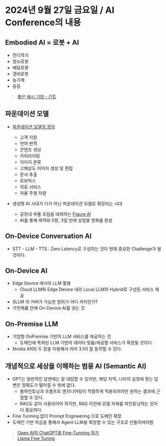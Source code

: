 # 2024년 9월 27일 금요일 / AI Conference의 내용 

## Embodied AI = 로봇 + AI

- 잔디깍기
- 청소로봇
- 배달로봇
- 경비로봇
- 농기계
- 등등 

> [좋은 예시 기업 - 긴트](http://www.gintlab.com/)

## 파운데이션 모델 

- [파운데이션 모델의 정의](https://aws.amazon.com/ko/what-is/foundation-models/)
  - 고객 지원
  - 언어 번역
  - 콘텐츠 생성
  - 카피라이팅
  - 이미지 분류
  - 고해상도 이미지 생성 및 편집
  - 문서 추출
  - 로보틱스
  - 의료 서비스
  - 자율 주행 차량 

- 생성형 AI 시대가 다가 아닌 파운데이션 모델로 확장되는 시대
  - 공장내 부품 조림을 대체하는 [Figure AI](https://www.figure.ai/)
  - AI를 통해 제작비 0원, 3일 만에 상업용 영화를 완성


## On-Device Conversation AI

- STT - LLM - TTS : Zero Latency로 구성하는 것이 현재 중요한 Challenge가 될 것이다. 

## On-Device AI 

- Edge Device 에서의 LLM 활용 
  - Cloud LLM와 Edge Device 내의 Local LLM의 Hybrid로 구성된 서비스 제공 
- SLLM 의 커버가 가능한 범위가 어디 까지인가?
- 가전제품 안애 On-Device AI를 넣는 것

## On-Premise LLM 

- 기업형 OnPremise 기반의 LLM 서비스를 제공하는 것 
  - 도메인에 특화된 LLM 기반의 데이터 맞춤/제공형 서비스가 확장될 것이다.  
- Nvidia A100 두 장을 이용해서 라마 3.1이 잘 동작할 수 있다. 

## 개념적으로 세상을 이해하는 범용 AI (Semantic AI) 

- GPT는 일반적인 답변에는 잘 대답할 수 있지만, 해당 지역, 나라의 실정에 맞는 답변은 정확도가 떨어질 수 밖에 없다. 
  - 풀파인튜닝과 프롬프트 엔지니어링이 적절하게 적용되어야만 원하는 결과에 근접할 수 있다. 
  - RAG도 같이 사용되어야 하지만, RAG 이전에 모델 자체를 파인튜닝하는 것이 더 중요하다. 
- Fine Tunning 없이 Prompt Engineering 으로 도메인 확장 
- 도메인 기반 학습을 통해서 Agent LLM을 확장할 수 있는 구조로 만들어져야함


> [Open AI의 ChatGPT를 Fine-Tunning 하기](https://wikidocs.net/200282)   
> [Llama Fine Tuning](https://www.llama.com/docs/how-to-guides/fine-tuning/)

